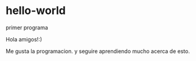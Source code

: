 # hello-world
primer programa

Hola amigos!:)

Me gusta la programacion.
y seguire aprendiendo mucho acerca de esto.

